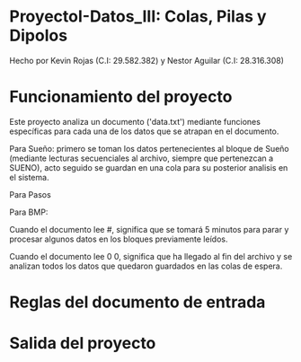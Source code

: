 # ProyectoI-Datos_III: Colas, Pilas y Dipolos
Hecho por Kevin Rojas (C.I: 29.582.382) y Nestor Aguilar (C.I: 28.316.308)

# Funcionamiento del proyecto
Este proyecto analiza un documento ('data.txt') mediante funciones específicas para cada una de los datos que se atrapan en el documento.

Para Sueño: primero se toman los datos pertenecientes al bloque de Sueño (mediante lecturas secuenciales al archivo, siempre que pertenezcan a SUENO), acto seguido se guardan en una cola para su posterior analisis en el sistema.

Para Pasos

Para BMP:

Cuando el documento lee #, significa que se tomará 5 minutos para parar y procesar algunos datos en los bloques previamente leídos.

Cuando el documento lee 0 0, significa que ha llegado al fin del archivo y se analizan todos los datos que quedaron guardados en las colas de espera. 

# Reglas del documento de entrada

# Salida del proyecto